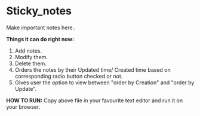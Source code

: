 # Sticky_notes
Make important notes here..

**Things it can do right now:**
1. Add notes. 
2. Modify them.
3. Delete them.
4. Orders the notes by their Updated time/ Created time based on corresponding radio button checked or not.
5. Gives user the option to view between "order by Creation" and "order by Update".

**HOW TO RUN:**
Copy above file in your favourite text editor and run it on your browser.
